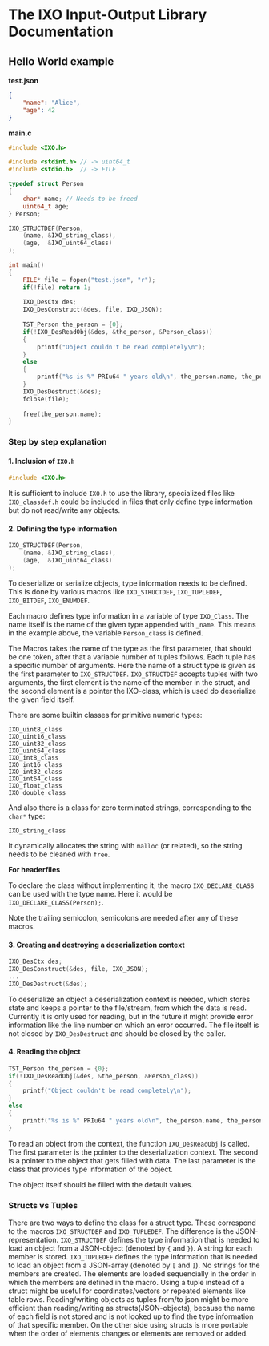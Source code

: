 # The IXO Input-Output Library Documentation

## Hello World example

**test.json**
```json
{
    "name": "Alice",
    "age": 42
}
```



**main.c**
```c
#include <IXO.h>

#include <stdint.h> // -> uint64_t
#include <stdio.h>  // -> FILE

typedef struct Person
{
    char* name; // Needs to be freed
    uint64_t age;
} Person;

IXO_STRUCTDEF(Person,
    (name, &IXO_string_class),
    (age,  &IXO_uint64_class)
);

int main()
{
    FILE* file = fopen("test.json", "r");
    if(!file) return 1;
    
    IXO_DesCtx des;
    IXO_DesConstruct(&des, file, IXO_JSON);
    
    TST_Person the_person = {0};
    if(!IXO_DesReadObj(&des, &the_person, &Person_class))
    {
        printf("Object couldn't be read completely\n");
    }
    else
    {
        printf("%s is %" PRIu64 " years old\n", the_person.name, the_person.age);
    }
    IXO_DesDestruct(&des);
    fclose(file);
	
	free(the_person.name);
}
```

### Step by step explanation
#### 1. Inclusion of `IXO.h`
```c
#include <IXO.h>
```
It is sufficient to include `IXO.h` to use the library, specialized files like
`IXO_classdef.h` could be included in files that only define type information
but do not read/write any objects.

#### 2. Defining the type information
```c
IXO_STRUCTDEF(Person,
    (name, &IXO_string_class),
    (age,  &IXO_uint64_class)
);
```

To deserialize or serialize objects, type information needs to be defined.
This is done by various macros like `IXO_STRUCTDEF`, `IXO_TUPLEDEF`,
`IXO_BITDEF`, `IXO_ENUMDEF`.

Each macro defines type information in a variable of type `IXO_Class`. The name
itself is the name of the given type appended with `_name`. This means in the
example above, the variable `Person_class` is defined.

The Macros takes the name of the type as the first parameter, that should be
one token, after that a variable number of tuples follows. Each tuple has
a specific number of arguments. Here the name of a struct type is given as
the first parameter to `IXO_STRUCTDEF`. `IXO_STRUCTDEF` accepts tuples with
two arguments, the first element is the name of the member in the struct, and
the second element is a pointer the IXO-class, which is used do deserialize
the given field itself.

There are some builtin classes for primitive numeric types:

```
IXO_uint8_class
IXO_uint16_class
IXO_uint32_class
IXO_uint64_class
IXO_int8_class
IXO_int16_class
IXO_int32_class
IXO_int64_class
IXO_float_class
IXO_double_class
```

And also there is a class for zero terminated strings, corresponding to the
`char*` type:

```
IXO_string_class
```

It dynamically allocates the string with `malloc` (or related), so the
string needs to be cleaned with `free`.

**For headerfiles**

To declare the class without implementing it, the macro `IXO_DECLARE_CLASS`
can be used with the type name. Here it would be `IXO_DECLARE_CLASS(Person);`.

Note the trailing semicolon, semicolons are needed after any of these macros.

#### 3. Creating and destroying a deserialization context

```c
IXO_DesCtx des;
IXO_DesConstruct(&des, file, IXO_JSON);
...
IXO_DesDestruct(&des);
```

To deserialize an object a deserialization context is needed, which stores
state and keeps a pointer to the file/stream, from which the data is read.
Currently it is only used for reading, but in the future it might provide
error information like the line number on which an error occurred.
The file itself is not closed by `IXO_DesDestruct` and should be closed
by the caller.


#### 4. Reading the object
```c
TST_Person the_person = {0};
if(!IXO_DesReadObj(&des, &the_person, &Person_class))
{
    printf("Object couldn't be read completely\n");
}
else
{
    printf("%s is %" PRIu64 " years old\n", the_person.name, the_person.age);
}
```

To read an object from the context, the function `IXO_DesReadObj` is called.
The first parameter is the pointer to the deserialization context. The second
is a pointer to the object that gets filled with data. The last parameter
is the class that provides type information of the object.

The object itself should be filled with the default values. 

### Structs vs Tuples

There are two ways to define the class for a struct type. These correspond to
the macros `IXO_STRUCTDEF` and `IXO_TUPLEDEF`. The difference is the
JSON-representation. `IXO_STRUCTDEF` defines the type information that is
needed to load an object from a JSON-object (denoted by `{` and `}`).
A string for each member is stored.
`IXO_TUPLEDEF` defines the type information that is needed to load an object
from a JSON-array (denoted by `[` and `]`). No strings for the members are
created. The elements are loaded sequencially in the order in which the
members are defined in the macro. Using a tuple instead of a struct might be
useful for coordinates/vectors or repeated elements like table rows.
Reading/writing objects as tuples from/to json might be more efficient than
reading/writing as structs(JSON-objects), because the name of each field
is not stored and is not looked up to find the type information of that
specific member. On the other side using structs is more portable when the
order of elements changes or elements are removed or added.